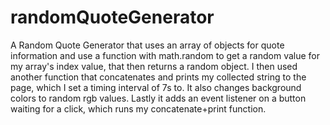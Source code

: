# randomQuoteGenerator
 A Random Quote Generator that uses an array of objects for quote 
 information and use a function with math.random to get a random value for my array's index value, that then returns a random object. I then used 
 another function that concatenates and prints my collected string to the page, which I set a timing interval of 7s to. It also changes background colors to random rgb values. Lastly it adds an event listener on a button waiting for a click, which runs my concatenate+print function.
